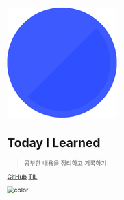 ![logo](_media/logo.png)

# Today I Learned

> 공부한 내용을 정리하고 기록하기

[GitHub](https://github.com/chayeoi/TIL/)
[TIL](#today-i-learned)

![color](#fff)
